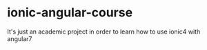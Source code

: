 # ionic-angular-course
It's just an academic project in order to learn how to use ionic4 with angular7